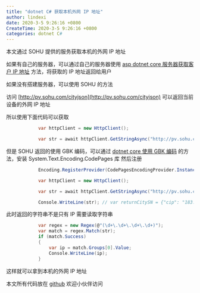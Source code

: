 ```yaml
---
title: "dotnet C# 获取本机外网 IP 地址"
author: lindexi
date: 2020-3-5 9:26:16 +0800
CreateTime: 2020-3-5 9:26:16 +0800
categories: dotnet C#
---
```


本文通过 SOHU 提供的服务获取本机的外网 IP 地址

<!--more-->


<!-- csdn -->

如果有自己的服务器，可以通过自己的服务器使用 [asp dotnet core 服务器获取客户 IP 地址](https://blog.lindexi.com/post/asp-dotnet-core-%E4%BB%8E-Frp-%E8%8E%B7%E5%8F%96%E7%94%A8%E6%88%B7%E7%9C%9F%E5%AE%9E-IP-%E5%9C%B0%E5%9D%80.html ) 方法，将获取的 IP 地址返回给用户

如果没有搭建服务器，可以使用 SOHU 的方法

访问 [http://pv.sohu.com/cityjson](http://pv.sohu.com/cityjson) 可以返回当前设备的外网 IP 地址

所以使用下面代码可以获取

```csharp
            var httpClient = new HttpClient();

            var str = await httpClient.GetStringAsync("http://pv.sohu.com/cityjson");
```

但是 SOHU 返回的使用 GBK 编码，可以通过 [dotnet core 使用 GBK 编码](https://blog.lindexi.com/post/dotnet-core-%E4%BD%BF%E7%94%A8-GBK-%E7%BC%96%E7%A0%81.html ) 的方法，安装 System.Text.Encoding.CodePages 库 然后注册

```csharp
            Encoding.RegisterProvider(CodePagesEncodingProvider.Instance);

            var httpClient = new HttpClient();

            var str = await httpClient.GetStringAsync("http://pv.sohu.com/cityjson");

            Console.WriteLine(str); // var returnCitySN = {"cip": "183.63.127.82", "cid": "440100", "cname": "广东省广州市"};
```

此时返回的字符串不是只有 IP 需要读取字符串

```csharp
            var regex = new Regex(@"(\d+\.\d+\.\d+\.\d+)");
            var match = regex.Match(str);
            if (match.Success)
            {
                var ip = match.Groups[0].Value;
                Console.WriteLine(ip);
            }
```

这样就可以拿到本机的外网 IP 地址

本文所有代码放在 [github](https://github.com/lindexi/lindexi_gd/tree/0de1af7a6591bf88cc901a23a75bbc33a6061413/RernallkarhadahiNearlaynerene) 欢迎小伙伴访问

